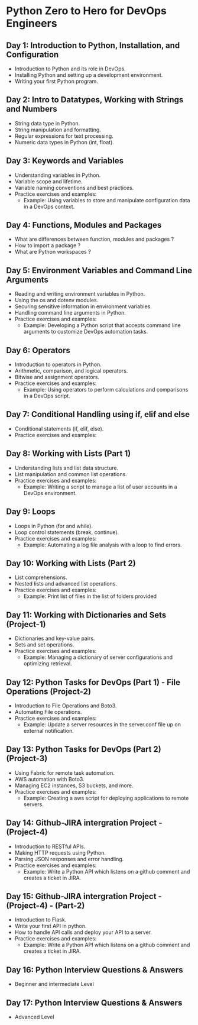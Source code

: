 # Python Zero to Hero for DevOps Engineers


## Day 1: Introduction to Python, Installation, and Configuration
- Introduction to Python and its role in DevOps.
- Installing Python and setting up a development environment.
- Writing your first Python program.

## Day 2: Intro to Datatypes, Working with Strings and Numbers
- String data type in Python.
- String manipulation and formatting.
- Regular expressions for text processing.
- Numeric data types in Python (int, float).
 
## Day 3: Keywords and Variables
- Understanding variables in Python.
- Variable scope and lifetime.
- Variable naming conventions and best practices.
- Practice exercises and examples:
  - Example: Using variables to store and manipulate configuration data in a DevOps context.

## Day 4: Functions, Modules and Packages
- What are differences between function, modules and packages ?
- How to import a package ?
- What are Python workspaces ?

## Day 5: Environment Variables and Command Line Arguments
- Reading and writing environment variables in Python.
- Using the os and dotenv modules.
- Securing sensitive information in environment variables.
- Handling command line arguments in Python.
- Practice exercises and examples:
  - Example: Developing a Python script that accepts command line arguments to customize DevOps automation tasks.

## Day 6: Operators
- Introduction to operators in Python.
- Arithmetic, comparison, and logical operators.
- Bitwise and assignment operators.
- Practice exercises and examples:
  - Example: Using operators to perform calculations and comparisons in a DevOps script.

## Day 7: Conditional Handling using if, elif and else
- Conditional statements (if, elif, else).
- Practice exercises and examples:

## Day 8: Working with Lists (Part 1)
- Understanding lists and list data structure.
- List manipulation and common list operations.
- Practice exercises and examples:
  - Example: Writing a script to manage a list of user accounts in a DevOps environment.
  
## Day 9: Loops
- Loops in Python (for and while).
- Loop control statements (break, continue).
- Practice exercises and examples:
  - Example: Automating a log file analysis with a loop to find errors.

## Day 10: Working with Lists (Part 2)
- List comprehensions.
- Nested lists and advanced list operations.
- Practice exercises and examples:
  - Example: Print list of files in the list of folders provided

## Day 11: Working with Dictionaries and Sets (Project-1)
- Dictionaries and key-value pairs.
- Sets and set operations.
- Practice exercises and examples:
  - Example: Managing a dictionary of server configurations and optimizing retrieval.

## Day 12: Python Tasks for DevOps (Part 1) - File Operations (Project-2)
- Introduction to File Operations and Boto3.
- Automating File operations.
- Practice exercises and examples:
  - Example: Update a server resources in the server.conf file up on external notification.

## Day 13: Python Tasks for DevOps (Part 2) (Project-3)
- Using Fabric for remote task automation.
- AWS automation with Boto3.
- Managing EC2 instances, S3 buckets, and more.
- Practice exercises and examples:
  - Example: Creating a aws script for deploying applications to remote servers.

## Day 14: Github-JIRA intergration Project - (Project-4)
- Introduction to RESTful APIs.
- Making HTTP requests using Python.
- Parsing JSON responses and error handling.
- Practice exercises and examples:
  - Example: Write a Python API which listens on a github comment and creates a ticket in JIRA.

## Day 15: Github-JIRA intergration Project - (Project-4) - (Part-2)
- Introduction to Flask.
- Write your first API in python.
- How to handle API calls and deploy your API to a server.
- Practice exercises and examples:
  - Example: Write a Python API which listens on a github comment and creates a ticket in JIRA.

## Day 16: Python Interview Questions & Answers
- Beginner and intermediate Level

## Day 17: Python Interview Questions & Answers
- Advanced Level
